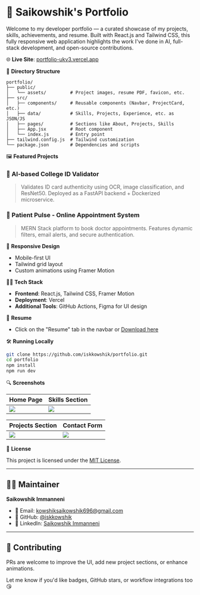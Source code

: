 # 💼 Saikowshik's Portfolio

Welcome to my developer portfolio — a curated showcase of my projects, skills, achievements, and resume. Built with React.js and Tailwind CSS, this fully responsive web application highlights the work I've done in AI, full-stack development, and open-source contributions.

🌐 **Live Site**: [portfolio-ukv3.vercel.app](https://portfolio-ukv3.vercel.app)

📂 **Directory Structure**
```
portfolio/
├── public/
│   └── assets/         # Project images, resume PDF, favicon, etc.
├── src/
│   ├── components/     # Reusable components (Navbar, ProjectCard, etc.)
│   ├── data/           # Skills, Projects, Experience, etc. as JSON/JS
│   ├── pages/          # Sections like About, Projects, Skills
│   ├── App.jsx         # Root component
│   └── index.js        # Entry point
├── tailwind.config.js  # Tailwind customization
└── package.json        # Dependencies and scripts
```

🖼️ **Featured Projects**

### 🔬 AI-based College ID Validator
> Validates ID card authenticity using OCR, image classification, and ResNet50. Deployed as a FastAPI backend + Dockerized microservice.

### 🏥 Patient Pulse - Online Appointment System
> MERN Stack platform to book doctor appointments. Features dynamic filters, email alerts, and secure authentication.

📱 **Responsive Design**

- Mobile-first UI
- Tailwind grid layout
- Custom animations using Framer Motion

🧑‍💻 **Tech Stack**

- **Frontend**: React.js, Tailwind CSS, Framer Motion
- **Deployment**: Vercel
- **Additional Tools**: GitHub Actions, Figma for UI design

📄 **Resume**

- Click on the "Resume" tab in the navbar or [Download here](https://portfolio-ukv3.vercel.app/assets/resume.pdf)

🛠️ **Running Locally**

```bash
git clone https://github.com/iskkowshik/portfolio.git
cd portfolio
npm install
npm run dev
```

🔍 **Screenshots**

| Home Page                          | Skills Section                      |
|-----------------------------------|-------------------------------------|
| ![](public/assets/home.png)       | ![](public/assets/skills.png)       |

| Projects Section                   | Contact Form                        |
|-----------------------------------|-------------------------------------|
| ![](public/assets/projects.png)   | ![](public/assets/contact.png)      |

🪪 **License**

This project is licensed under the [MIT License](LICENSE).

---

## 👨‍💼 Maintainer

**Saikowshik Immanneni**

- 📧 Email: [kowshiksaikowshik696@gmail.com](mailto:kowshiksaikowshik696@gmail.com)  
- 🔗 GitHub: [@iskkowshik](https://github.com/iskkowshik)  
- 💼 LinkedIn: [Saikowshik Immanneni](https://www.linkedin.com/in/kowshik-saikowshik-063619264)

---

## 🤝 Contributing

PRs are welcome to improve the UI, add new project sections, or enhance animations.

Let me know if you'd like badges, GitHub stars, or workflow integrations too 😘
